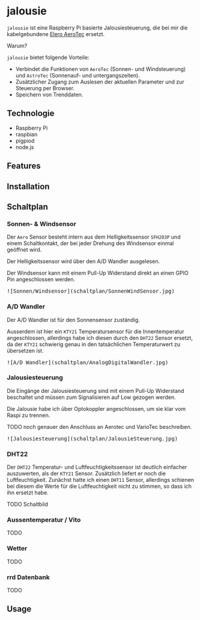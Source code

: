 # jalousie

`jalousie` ist eine Raspberry Pi basierte Jalousiesteuerung,
die bei mir die kabelgebundene
[Elero AeroTec](https://www.elero.de/de/produkte/steuerungen/aerotec/)
ersetzt.

Warum?

`jalousie` bietet folgende Vorteile:

- Verbindet die Funktionen von `AeroTec` (Sonnen- und Windsteuerung) und
`AstroTec` (Sonnenauf- und untergangszeiten).
- Zusätzlicher Zugang zum Auslesen der aktuellen Parameter und
zur Steuerung per Browser.
- Speichern von Trenddaten.

## Technologie

- Raspberry Pi
- raspbian
- pigpiod
- node.js

## Features

## Installation

## Schaltplan

### Sonnen- & Windsensor

Der `Aero` Sensor besteht intern aus dem Helligkeitssensor `SFH203P`
und einem Schaltkontakt, der bei jeder Drehung des Windsensor
einmal geöffnet wird.

Der Helligkeitssensor wird über den A/D Wandler ausgelesen.

Der Windsensor kann mit einem Pull-Up Widerstand direkt an einen
GPIO Pin angeschlossen werden.

<kbd>
![Sonnen/Windsensor](schaltplan/SonnenWindSensor.jpg)
</kbd>

### A/D Wandler

Der A/D Wandler ist für den Sonnensensor zuständig.

Ausserdem ist hier ein `KTY21` Temperatursensor für die Innentemperatur
angeschlossen, allerdings habe ich diesen durch den `DHT22` Sensor ersetzt,
da der `KTY21` schwierig genau in den tatsächlichen Temperaturwert
zu übersetzen ist.

<kbd>
![A/D Wandler](schaltplan/AnalogDigitalWandler.jpg)
</kbd>

### Jalousiesteuerung

Die Eingänge der Jalousiesteuerung sind mit einem Pull-Up Widerstand
beschaltet und müssen zum Signalisieren auf Low gezogen werden.

Die Jalousie habe ich über Optokoppler angeschlossen, um sie klar vom
Raspi zu trennen.

TODO noch genauer den Anschluss an Aerotec und VarioTec beschreiben.

<kbd>
![Jalousiesteuerung](schaltplan/JalousieSteuerung.jpg)
</kbd>

### DHT22

Der `DHT22` Temperatur- und Luftfeuchtigkeitssensor ist deutlich einfacher
auszuwerten, als der `KTY21` Sensor. Zusätzlich liefert er noch
die Luftfeuchtigkeit. Zunächst hatte ich einen `DHT11` Sensor, allerdings
schienen bei diesem die Werte für die Luftfeuchtigkeit nicht zu stimmen,
so dass ich ihn ersetzt habe.

TODO Schaltbild

### Aussentemperatur / Vito

TODO

### Wetter

TODO

### rrd Datenbank

TODO



## Usage
